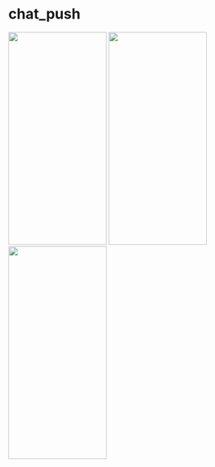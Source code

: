 # chat_push
<p>
 <img src="https://user-images.githubusercontent.com/48721796/228317579-808a18c7-f3aa-4400-8cbb-bd0ad5b0a5b6.png" width="195" height="422">
  <img src="https://user-images.githubusercontent.com/48721796/228317628-1b9e8585-9348-4b88-ac8b-1e47c6cc96e7.png" width="195" height="422">
<img src="https://user-images.githubusercontent.com/48721796/227982653-f9fc8703-89eb-4e79-8fef-ed0962c9ac25.png" width="195" height="422">

</p>
